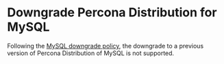 # Downgrade Percona Distribution for MySQL

Following the [MySQL downgrade policy](https://dev.mysql.com/doc/refman/8.0/en/downgrading.html), the downgrade to a previous version of Percona Distribution of MySQL is not supported.